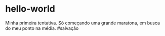 # hello-world
Minha primeira tentativa.
Só começando uma grande maratona, em busca do meu ponto na média.
#salvação
